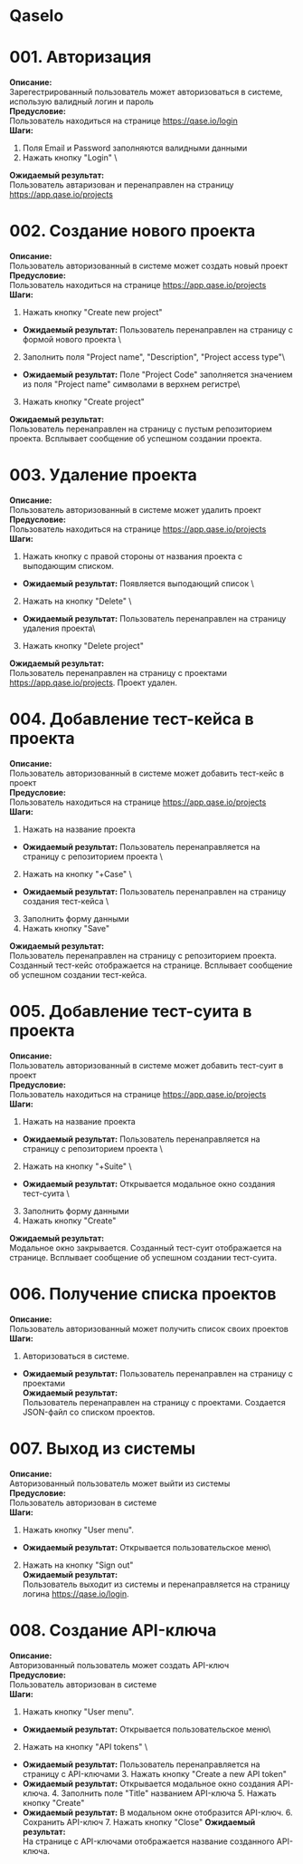 # QaseIo

# 001. Авторизация
**Описание:** \
  Зарегестрированный пользователь может авторизоваться в системе, использую валидный логин и пароль \
**Предусловие:** \
  Пользователь находиться на странице https://qase.io/login \
**Шаги:**
  1. Поля Email и Password заполняются валидными данными
  2. Нажать кнопку "Login" \

**Ожидаемый результат:** \
  Пользователь автаризован и перенаправлен на страницу https://app.qase.io/projects

# 002. Создание нового проекта
**Описание:** \
  Пользователь авторизованный в системе может создать новый проект \
**Предусловие:** \
  Пользователь находиться на странице https://app.qase.io/projects \
**Шаги:**
  1. Нажать кнопку "Create new project"
  - **Ожидаемый результат:** Пользователь перенаправлен на страницу с формой нового проекта \
  2. Заполнить поля "Project name", "Description", "Project access type"\
  - **Ожидаемый результат:** Поле "Project Code" заполняется значением из поля "Project name" символами в верхнем регистре\
  3. Нажать кнопку "Create project"

**Ожидаемый результат:** \
  Пользователь перенаправлен на страницу с пустым репозиторием проекта. Всплывает сообщение об успешном создании проекта.
	
# 003. Удаление проекта
**Описание:** \
  Пользователь авторизованный в системе может удалить проект \
**Предусловие:** \
  Пользователь находиться на странице https://app.qase.io/projects \
**Шаги:**
  1. Нажать кнопку с правой стороны от названия проекта с выподающим списком.
  - **Ожидаемый результат:** Появляется выподающий список \
  2. Нажать на кнопку "Delete" \
  - **Ожидаемый результат:** Пользователь перенаправлен на страницу удаления проекта\
  3. Нажать кнопку "Delete project"

**Ожидаемый результат:** \
  Пользователь перенаправлен на страницу с проектами  https://app.qase.io/projects. Проект удален.
	
# 004.  Добавление тест-кейса в проекта
**Описание:** \
  Пользователь авторизованный в системе может добавить тест-кейс в проект \
**Предусловие:** \
  Пользователь находиться на странице https://app.qase.io/projects \
**Шаги:**
  1. Нажать на название проекта
  - **Ожидаемый результат:** Пользователь перенаправляется на страницу с репозиторием проекта \
  2. Нажать на кнопку "+Case" \
  - **Ожидаемый результат:** Пользователь перенаправлен на страницу создания тест-кейса \
  3. Заполнить форму данными
  4. Нажать кнопку "Save"

**Ожидаемый результат:** \
  Пользователь перенаправлен на страницу с репозиторием проекта. Созданный тест-кейс отображается на странице. Всплывает сообщение об успешном создании тест-кейса.

# 005.  Добавление тест-суита в проекта
**Описание:** \
  Пользователь авторизованный в системе может добавить тест-суит в проект \
**Предусловие:** \
  Пользователь находиться на странице https://app.qase.io/projects \
**Шаги:**
  1. Нажать на название проекта
  - **Ожидаемый результат:** Пользователь перенаправляется на страницу с репозиторием проекта \
  2. Нажать на кнопку "+Suite" \
  - **Ожидаемый результат:** Открывается модальное окно создания тест-суита \
  3. Заполнить форму данными
  4. Нажать кнопку "Create"

**Ожидаемый результат:** \
  Модальное окно закрывается. Созданный тест-суит отображается на странице. Всплывает сообщение об успешном создании тест-суита.
  
# 006. Получение списка проектов
**Описание:** \
  Пользователь авторизованный может получить список своих проектов \
**Шаги:**
  1. Авторизоваться в системе.
  - **Ожидаемый результат:** Пользователь перенаправлен на страницу с проектами\
  **Ожидаемый результат:** \
  Пользователь перенаправлен на страницу с проектами. Создается JSON-файл со списком проектов.

# 007. Выход из системы
**Описание:** \
 Авторизованный пользователь может выйти из системы \
**Предусловие:** \
  Пользователь авторизован в системе \
**Шаги:**
  1. Нажать кнопку "User menu".
  - **Ожидаемый результат:** Открывается пользовательское меню\
  2. Нажать на кнопку "Sign out" \
  **Ожидаемый результат:** \
  Пользователь выходит из системы и перенаправляется на страницу логина https://qase.io/login.
  
  # 008. Создание API-ключа
**Описание:** \
 Авторизованный пользователь может создать API-ключ \
**Предусловие:** \
  Пользователь авторизован в системе \
**Шаги:**
  1. Нажать кнопку "User menu".
  - **Ожидаемый результат:** Открывается пользовательское меню\
  2. Нажать на кнопку "API tokens" \  
- **Ожидаемый результат:** Пользователь перенаправляется на страницу с API-ключами
  3. Нажать кнопку "Create a new API token"
- **Ожидаемый результат:** Открывается модальное окно создания API-ключа.
  4. Заполнить поле "Title" названием API-ключа
  5. Нажать кнопку "Create"
- **Ожидаемый результат:** В модальном окне отобразится API-ключ.
  6. Сохранить API-ключ
  7. Нажать кнопку "Close"
  **Ожидаемый результат:** \
  На странице с API-ключами отображается название созданного API-ключа.
